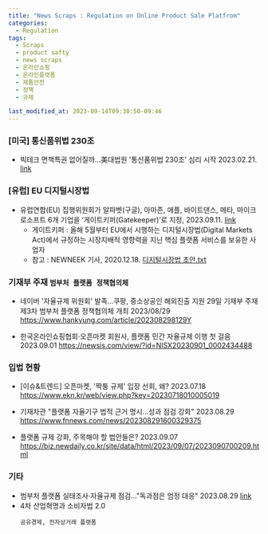 ```yaml
---
title: "News Scraps : Regulation on Online Product Sale Platfrom"
categories:
  - Regulation
tags:
  - Scraps
  - product safty
  - news scraps
  - 온라인쇼핑
  - 온라인플랫폼
  - 제품안전
  - 정책
  - 규제

last_modified_at: 2023-09-14T09:30:50-09:46
---
```


### [미국] 통신품위법 230조
 * 빅테크 면책특권 없어질까…美대법원 '통신품위법 230조' 심리 시작 2023.02.21.  
   [link](https://www.asiae.co.kr/article/2023022109375981247)


### [유럽] EU 디지털시장법 
* 유럽연합(EU) 집행위원회가 알파벳(구글), 아마존, 애플, 바이트댄스, 메타, 마이크로소프트 6개 기업을 ‘게이트키퍼(Gatekeeper)’로 지정, 2023.09.11.
 [link](https://www.donga.com/news/It/article/all/20230911/121130930/1)
  * 게이트키퍼 : 올해 5월부터 EU에서 시행하는 디지털시장법(Digital Markets Act)에서 규정하는 시장지배적 영향력을 지닌 핵심 플랫폼 서비스를 보유한 사업자
   * 참고 : NEWNEEK 기사, 2020.12.18. [디지털시장법 초안.txt](https://newneek.co/post/KwpjQr/?utm_medium=email&utm_source=newsletter&utm_campaign=20230913&utm_content=/post/KwpjQr)



### 기재부 주재 `범부처 플랫폼 정책협의체` 
 * 네이버 '자율규제 위원회' 발족…쿠팡, 중소상공인 해외진출 지원 29일 기재부 주재 제3차 범부처 플랫폼 정책협의체 개최 2023/08/29 
  https://www.hankyung.com/article/202308298129Y

 * 한국온라인쇼핑협회·오픈마켓 회원사, 플랫폼 민간 자율규제 이행 첫 걸음 2023.09.01
  https://newsis.com/view/?id=NISX20230901_0002434488

### 입법 현황
 * [이슈&트렌드] 오픈마켓, '짝퉁 규제' 입장 선회, 왜? 2023.07.18 
  https://www.ekn.kr/web/view.php?key=20230718010005019

 * 기재차관 "플랫폼 자율기구 법적 근거 명시…성과 점검 강화" 2023.08.29
  https://www.fnnews.com/news/202308291600329375
 * 플랫폼 규제 강화, 주목해야 할 법안들은? 2023.09.07 
  https://biz.newdaily.co.kr/site/data/html/2023/09/07/2023090700209.html

### 기타
 * 범부처 플랫폼 실태조사·자율규제 점검…"독과점은 엄정 대응" 2023.08.29 
   [link](http://www.sukbakmagazine.com/news/articleView.html?idxno=54459)
 * 4차 산업혁명과 소비자법 2.0
   ```
   공유경제, 전자상거래 플랫폼
   ```
